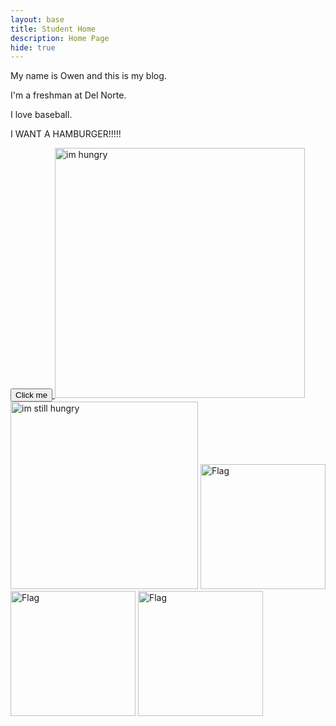 ```yaml
---
layout: base
title: Student Home 
description: Home Page
hide: true
---
```


My name is Owen and this is my blog.

I'm a freshman at Del Norte.

I love baseball.

I WANT A HAMBURGER!!!!!

<a href="https://github.com/Owenh271/my-blog.git">
  <button>Click me</button>
</a>

<!-- Resized images -->
<img src="https://i.ebayimg.com/images/g/ZYgAAOSwkSdjxzbC/s-l400.png" width="400" alt="im hungry" />

<img src="https://www.thecookierookie.com/wp-content/uploads/2023/04/featured-stovetop-burgers-recipe.jpg" width="300" alt="im still hungry" />

<img src="https://www.flagcolorcodes.com/filter?f=norway&e=waves" width="200" alt="Flag" />

<img src="https://m.media-amazon.com/images/I/61wBttqPtYL.jpg" width="200" alt="Flag" />

<img src="https://upload.wikimedia.org/wikipedia/commons/thumb/a/a9/Flag_of_the_United_States_%28DoS_ECA_Color_Standard%29.svg/640px-Flag_of_the_United_States_%28DoS_ECA_Color_Standard%29.svg.png" width="200" alt="Flag" />

